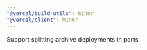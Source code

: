 ```yaml
---
"@vercel/build-utils": minor
"@vercel/client": minor
---
```


Support splitting archive deployments in parts.
